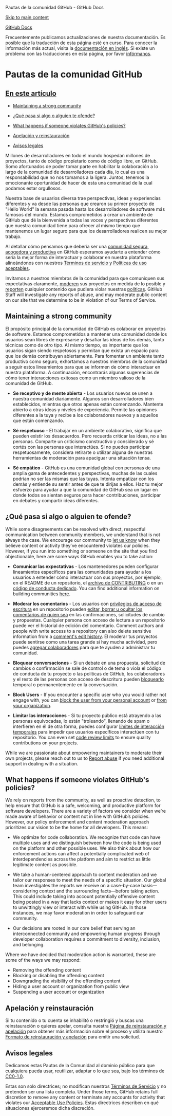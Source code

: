 Pautas de la comunidad GitHub - GitHub Docs

[Skip to main content](#main-content)

[](/es)[GitHub Docs](/es)

Frecuentemente publicamos actualizaciones de nuestra documentación. Es posible que la traducción de esta página esté en curso. Para conocer la información más actual, visita la [documentación en inglés](/en). Si existe un problema con las traducciones en esta página, por favor [infórmanos](https://github.com/contact?form[subject]=translation%20issue%20on%20docs.github.com&form[comments]=).

Pautas de la comunidad GitHub
==========

[En este artículo](/site-policy/github-terms/github-community-guidelines#in-this-article)
----------

* [Maintaining a strong community](#maintaining-a-strong-community)

* [¿Qué pasa si algo o alguien te ofende?](#what-if-something-or-someone-offends-you)

* [What happens if someone violates GitHub's policies?](#)

* [Apelación y reinstauración](#appeal-and-reinstatement)

* [Avisos legales](#legal-notices)

Millones de desarrolladores en todo el mundo hospedan millones de proyectos, tanto de código propietario como de código libre, en GitHub. Somo afortunados de poder tomar parte en habilitar la colaboración a lo largo de la comunidad de desarrolladores cada día, lo cual es una responsabilidad que no nos tomamos a la ligera. Juntos, tenemos la emocionante oportunidad de hacer de esta una comunidad de la cual podamos estar orgullosos.

Nuestra base de usuarios diversa trae perspectivas, ideas y experiencias diferentes y va desde las personas que crearon su primer proyecto de "Hello World" la semana pasada hasta los desarrolladores de software más famosos del mundo. Estamos comprometidos a crear un ambiente de GitHub que dé la bienvenida a todas las voces y perspectivas diferentes que nuestra comunidad tiene para ofrecer al mismo tiempo que mantenemos un lugar seguro para que los desarrolladores realicen su mejor trabajo.

Al detallar cómo pensamos que debería ser una [comunidad segura, acogedora y productiva](https://opensource.guide/building-community/) en GitHub esperamos ayudarte a entender cómo sería la mejor forma de interactuar y colaborar en nuestra plataforma alineándonos con nuestros [Términos de servicio](/es/github/site-policy/github-terms-of-service) y [Políticas de uso aceptables](/es/github/site-policy/github-acceptable-use-policies).

Invitamos a nuestros miembros de la comunidad para que comuniquen sus expectativas claramente, [moderen](#what-if-something-or-someone-offends-you) sus proyectos en medida de lo posible y [reporten](https://github.com/contact/report-abuse) cualquier contenido que pudiera violar nuestras [políticas](/es/github/site-policy/github-terms-of-service). GitHub Staff will investigate any reports of abuse, and may moderate public content on our site that we determine to be in violation of our Terms of Service.

[](#maintaining-a-strong-community)Maintaining a strong community
----------

El propósito principal de la comunidad de GitHub es colaborar en proyectos de software. Estamos comprometidos a mantener una comunidad donde los usuarios sean libres de expresarse y desafiar las ideas de los demás, tanto técnicas como de otro tipo. Al mismo tiempo, es importante que los usuarios sigan siendo respetosos y permitan que exista un espacio para que los demás contribuyan abiertamente. Para fomentar un ambiente tanto productivo como seguro, exhortamos a nuestros miembros de la comunidad a seguir estos lineamientos para que se informen de cómo interactuar en nuestra plataforma. A continuación, encontrarás algunas sugerencias de cómo tener interacciones exitosas como un miembro valioso de la comunidad de GitHub.

* **Se receptivo y de mente abierta** - Los usuarios nuevos se unen a nuestra comunidad diariamente. Algunos son desarrolladores bien establecidos, mientras que otros apenas están comenzando. Mantente abierto a otras ideas y niveles de experiencia. Permite las opiniones diferentes a la tuya y recibe a los colaboradores nuevos y a aquellos que están comenzando.

* **Sé respetuoso** - El trabajar en un ambiente colaborativo, significa que pueden existir los desacuerdos. Pero recuerda criticar las ideas, no a las personas. Comparte un criticismo constructivo y considerado y sé cortés con las personas que interactúes. Si no puedes participar respetuosamente, considera retirarte o utilizar alguna de nuestras herramientas de moderación para apaciguar una situación tensa.

* **Sé empático** - GitHub es una comunidad global con personas de una amplia gama de antecedentes y perspectivas, muchas de las cuales podrían no ser las mismas que las tuyas. Intenta empatizar con los demás y entiende su sentir antes de que te dirijas a ellos. Haz tu mejor esfuerzo para ayudar a que la comunidad de GitHub sea un lugar en donde todos se sientan seguros para hacer contribuciones, participar en debates y compartir ideas diferentes.

[](#what-if-something-or-someone-offends-you)¿Qué pasa si algo o alguien te ofende?
----------

While some disagreements can be resolved with direct, respectful communication between community members, we understand that is not always the case. We encourage our community to [let us know](https://support.github.com/contact/report-abuse?category=report-abuse&report=other&report_type=unspecified) when they believe content or activity they’ve encountered violates our policies. However, if you run into something or someone on the site that you find objectionable, here are some ways GitHub enables you to take action:

* **Comunicar las expectativas** - Los mantenedores pueden configurar lineamientos específicos para las comunidades para ayudar a los usuarios a entender cómo interactuar con sus proyectos, por ejemplo, en el README de un repositorio, el [archivo de CONTRIBUTING](/es/articles/setting-guidelines-for-repository-contributors) o en un [código de conducta dedicado](/es/articles/adding-a-code-of-conduct-to-your-project). You can find additional information on building communities [here](/es/communities).

* **Moderar los comentarios** - Los usuarios con [privilegios de acceso de escritura](/es/articles/repository-permission-levels-for-an-organization) en un repositorio pueden [editar, borrar u ocultar los comentarios de quien sea](/es/communities/moderating-comments-and-conversations/managing-disruptive-comments) en las confirmaciones, solicitudes de cambio y propuestas. Cualquier persona con acceso de lectura a un repositorio puede ver el historial de edición del comentario. Comment authors and people with write access to a repository can also delete sensitive information from a [comment's edit history](/es/communities/moderating-comments-and-conversations/tracking-changes-in-a-comment). El moderar tus proyectos puede sentirse como una tarea grande si hay mucha actividad, pero puedes [agregar colaboradores](/es/account-and-profile/setting-up-and-managing-your-github-user-account/managing-user-account-settings/permission-levels-for-a-user-account-repository#collaborator-access-for-a-repository-owned-by-a-personal-account) para que te ayuden a administrar tu comunidad.

* **Bloquear conversaciones** - Si un debate en una propuesta, solicitud de cambios o confirmación se sale de control o de tema o viola el código de conducta de tu proyecto o las políticas de GitHub, los colaboradores y el resto de las personas con acceso de descritura pueden [bloquearlo](/es/articles/locking-conversations) temporal o permanentemente en la conversación.

* **Block Users** - If you encounter a specific user who you would rather not engage with, you can [block the user from your personal account](/es/articles/blocking-a-user-from-your-personal-account) or [from your organization](/es/articles/blocking-a-user-from-your-organization).

* **Limitar las interacciones** - Si tu proyecto público está atrayendo a las personas equivocadas, lo están "troleando", llenando de spam o interfieren en él de otra forma, puedes configurar [límites de interacción temporales](/es/communities/moderating-comments-and-conversations/limiting-interactions-in-your-repository) para impedir que usuarios específicos interactúen con tu repositorio. You can even set [code review limits](https://github.blog/2021-11-01-github-keeps-getting-better-for-open-source-maintainers/#preventing-drive-by-pull-request-approvals-and-requested-changes) to ensure quality contributions on your projects.

While we are passionate about empowering maintainers to moderate their own projects, please reach out to us to [Report abuse](https://github.com/contact/report-abuse) if you need additional support in dealing with a situation.

[](#)What happens if someone violates GitHub's policies?
----------

We rely on reports from the community, as well as proactive detection, to help ensure that GitHub is a safe, welcoming, and productive platform for software developers. There are a variety of factors we consider when we’re made aware of behavior or content not in line with GitHub’s policies. However, our policy enforcement and content moderation approach prioritizes our vision to be the home for all developers. This means:

* We optimize for code collaboration. We recognize that code can have multiple uses and we distinguish between how the code is being used on the platform and other possible uses. We also think about how our enforcement actions can affect a potentially complicated web of interdependencies across the platform and aim to restrict as little legitimate content as possible.

* We take a human-centered approach to content moderation and we tailor our responses to meet the needs of a specific situation. Our global team investigates the reports we receive on a case-by-case basis—considering context and the surrounding facts—before taking action. This could include taking into account potentially offensive content being posted in a way that lacks context or makes it easy for other users to unwittingly view or interact with while using GitHub. In those instances, we may favor moderation in order to safeguard our community.

* Our decisions are rooted in our core belief that serving an interconnected community and empowering human progress through developer collaboration requires a commitment to diversity, inclusion, and belonging.

Where we have decided that moderation action is warranted, these are some of the ways we may respond:

* Removing the offending content
* Blocking or disabling the offending content
* Downgrading the visibility of the offending content
* Hiding a user account or organization from public view
* Suspending a user account or organization

[](#appeal-and-reinstatement)Apelación y reinstauración
----------

Si tu contenido o tu cuenta se inhabilitó o restringió y buscas una reinstauración o quieres apelar, consulta nuestra [Página de reinstauración y apelación](/es/site-policy/acceptable-use-policies/github-appeal-and-reinstatement) para obtener más información sobre el proceso y utiliza nuestro [Formato de reinstauración y apelación](https://support.github.com/contact/reinstatement) para emitir una solicitud.

[](#legal-notices)Avisos legales
----------

Dedicamos estas Pautas de la Comunidad al dominio público para que cualquiera pueda usar, reutilizar, adaptar o lo que sea, bajo los términos de [CC0-1.0](https://creativecommons.org/publicdomain/zero/1.0/).

Estas son solo directrices; no modifican nuestros [Términos de Servicio](/es/articles/github-terms-of-service) y no pretenden ser una lista completa. Under those terms, GitHub retains full discretion to remove any content or terminate any accounts for activity that violates our [Acceptable Use Policies](/es/articles/github-acceptable-use-policies). Estas directrices describen en qué situaciones ejerceremos dicha discreción.
